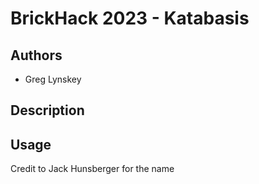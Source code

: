 # BrickHack 2023 - Katabasis

## Authors
- Greg Lynskey

## Description

## Usage



Credit to Jack Hunsberger for the name
